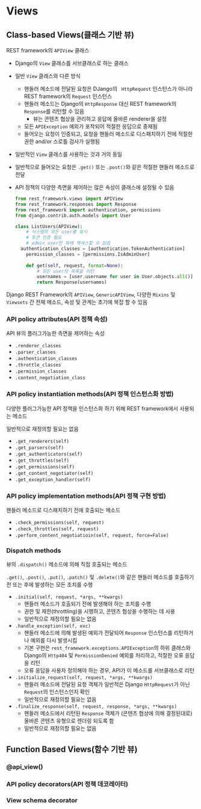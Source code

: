 # Views

## Class-based Views(클래스 기반 뷰)

REST framework의 `APIView` 클래스

- Django의 `View` 클래스를 서브클래스로 하는 클래스
- 일반 `View` 클래스와 다른 방식
  - 핸들러 메소드에 전달된 요청은 DJango의 ` HttpRequest` 인스턴스가 아니라 REST framework의 `Request` 인스턴스
  - 핸들러 메소드는 Django의 `HttpResponse` 대신 REST framework의 `Response`를 리턴할 수 있음
    - 뷰는 콘텐츠 협상을 관리하고 응답에 올바른 renderer을 설정
  - 모든 `APIException` 예외가 포착되어 적절한 응답으로 중재됨
  - 들어오는 요청이 인증되고, 요청을 핸들러 메소드로 디스패치하기 전에 적절한 권한 and/or 스로틀 검사가 실행됨 

- 일반적인 `View` 클래스를 사용하는 것과 거의 동일

- 일반적으로 들어오는 요청은 `.get()` 또는 `.post()`와 같은 적절한 핸들러 메소드로 전달

- API 정책의 다양한 측면을 제어하는 많은 속성이 클래스에 설정될 수 있음

  ```python
  from rest_framework.views import APIView
  from rest_framework.responses import Response
  from rest_framework import authentication, permissions
  from django.contrib.auth.models import User
  
  class ListUsers(APIView):
      # 시스템의 모든 user를 표시
      # 토큰 인증 필요
      # admin user만 뷰에 액세스할 수 있음
  	authentication_classes = [authentication.TokenAuthentication]
      permission_classes = [permissions.IsAdminUser]
      
      def get(self, request, format=None):
          # 모든 user의 목록을 리턴
          usernames = [user.username for user in User.objects.all()]
          return Response(usernames)
  ```



Django REST Framework의 `APIView`, `GenericAPIView`, 다양한 `Mixins` 및 `Viewsets` 간 전체 메소드, 속성 및 관계는 초기에 복잡 할 수 있음



### API policy attributes(API 정책 속성)

API 뷰의 플러그가능한 측면을 제어하는 속성

- `.renderer_classes`
- `.parser_classes`
- `.authentication_classes`
- `.throttle_classes`
- `.permission_classes`
- `.content_negotiation_class`



### API policy instantiation methods(API 정책 인스턴스화 방법)

다양한 플러그가능한 API 정책을 인스턴스화 하기 위해 REST framework에서 사용되는 메소드

일반적으로 재정의할 필요는 없음

- `.get_renderers(self)`
- `.get_parsers(self)`
- `.get_authenticators(self)`
- `.get_throttles(self)`
- `.get_permissions(self)`
- `.get_content_negotiator(self)`
- `.get_exception_handler(self)`



### API policy implementation methods(API 정책 구현 방법)

핸들러 메소드로 디스패치하기 전에 호출되는 메소드

- `.check_permissions(self, request)`
- `.check_throttles(self, request)`
- `.perform_content_negotiatioin(self, request, force=False)`



### Dispatch methods

뷰의 `.dispatch()` 메소드에 의해 직접 호출되는 메소드

`.get()`, `.post()`, `.put()`, `.patch()` 및 `.delete()`와 같은 핸들러 메소드를 호출하기 전 또는 후에 발생하는 모든 조치를 수행

- `.initial(self, request, *args, **kwargs)`
  - 핸들러 메소드가 호출되기 전에 발생해야 하는 조치를 수행
  - 권한 및 제한(throttling)을 시행하고, 콘텐츠 협상을 수행하는 데 사용
  - 일반적으로 재정의할 필요는 없음
- `.handle_exception(self, exc)`
  - 핸들러 메소드에 의해 발생된 예외가 전달되어 `Response` 인스턴스를 리턴하거나 예외를 다시 발생시킴
  - 기본 구현은 `rest_framework.exceptions.APIException`의 하위 클래스와 Django의 `Http404` 및 `PermissionDenied` 예외를 처리하고, 적절한 오류 응답을 리턴
  - 오류 응답을 사용자 정의해야 하는 경우, API가 이 메소드를 서브클래스로 리턴
- `.initialize_request(self, request, *args, **kwargs)`
  - 핸들러 메소드에 전달된 요청 객체가 일반적은 Django `HttpRequest`가 아닌 `Request`의 인스턴스인지 확인
  - 일반적으로 재정의할 필요는 없음
- `.finalize_response(self, request, response, *args, **kwargs)`
  - 핸들러 메소드에서 리턴된 `Response` 객체가 (콘텐츠 협상에 의해 결정된대로) 올바른 콘텐츠 유형으로 렌더링 되도록 함
  - 일반적으로 재정의할 필요는 없음



## Function Based Views(함수 기반 뷰)





### @api_view()

### API policy decorators(API 정책 데코레이터)

### View schema decorator